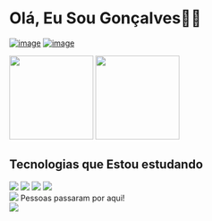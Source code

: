 # Olá, Eu Sou Gonçalves😶‍🌫️

[![image](https://img.shields.io/badge/Instagram-E4405F?style=for-the-badge&logo=instagram&logoColor=white)](https://www.instagram.com/eu.goncalvess/)
[![image](https://img.shields.io/badge/LinkedIn-0077B5?style=for-the-badge&logo=linkedin&logoColor=white)](https://www.linkedin.com/in/jos%C3%A9-gon%C3%A7alves-4947bb226/)


<div style="display: inline_block">
<img height="150em" src="https://github-readme-stats.vercel.app/api?username=JoseGoncalvess&show_icon=true&theme=radical"/>
<img height="150em" src="https://github-readme-stats.vercel.app/api/top-langs/?username=JoseGoncalvess&layout=compact&langs_count=7&theme=dracula"/>
</div>





## Tecnologias que Estou estudando
<div style='display: aline_block'<br/>
  <img src="https://img.shields.io/badge/Python-FFD43B?style=for-the-badge&logo=python&logoColor=blu" />
  <img src="https://img.shields.io/badge/CSS3-1572B6?style=for-the-badge&logo=css3&logoColor=white" />
  <img src="https://img.shields.io/badge/HTML5-E34F26?style=for-the-badge&logo=html5&logoColor=white" />
  <img src="https://img.shields.io/badge/GitHub-100000?style=for-the-badge&logo=github&logoColor=white" />
</div>


<div style='display: aline_block'>
 <img src="https://hits.seeyoufarm.com/api/count/incr/badge.svg?url=https%3A%2F%2Fgithub.com%2FJoseGoncalvess1212%2Fhit-counter"/> Pessoas passaram por aqui!
</div>
 <div><img src="https://media3.giphy.com/media/xUyrMCdgrOL3ntbTvK/giphy.gif?cid=ecf05e472f9y8y01j5yb1nexa3huzu285he3ln2moqdvnf73&rid=giphy.gif&ct=g" alt=""></div>
   <img src="https://github.com/JoseGoncalvess/joseGoncalvess/blob/output/github-contribution-grid-snake.gif?raw=true" />

 </body>
